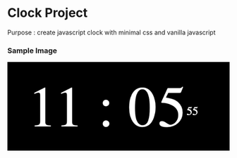 # Clock Project
Purpose : create javascript clock with minimal css and vanilla javascript

### Sample Image 
![](/sample.png)